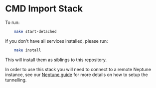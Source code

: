 # CMD Import Stack

To run:

```sh
    make start-detached
```

If you don't have all services installed, please run:

```sh
    make install
```

This will install them as siblings to this repository.

In order to use this stack you will need to connect to a remote Neptune instance, see our [Neptune guide](https://github.com/ONSdigital/dp/blob/main/guides/NEPTUNE.md) for more details on how to setup the tunnelling.
